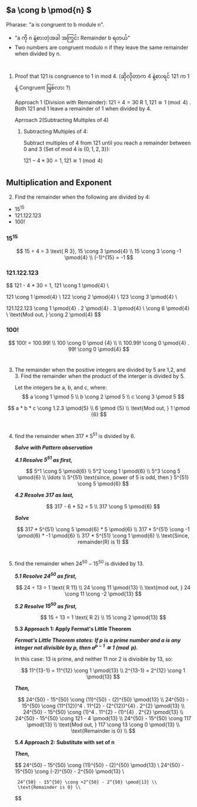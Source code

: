 ## $a \cong b \pmod{n} $

Pharase: "a is congruent to b module n".

- "a ကို n နဲ့စားတဲ့အခါ အကြွင်း Remainder b ရတယ်" 
- Two numbers are congruent modulo n if they leave the same remainder when divided by n.
#
1. Proof that 121 is congruence to 1 in mod 4. (ဆိုလိုတာက 4 နဲ့စားရင် 121 က 1 နဲ့ Congruent ဖြစ်လား ?)

    Approach 1 (Division with Remainder): 
    $121 ÷ 4 = 30 \text{ R 1}, 121 \cong 1 \pmod{4}$
    . Both 121 and 1 leave a remainder of 1 when divided by 4.

    Aprroach 2(Subtracting Multiples of 4)

    1. Subtracting Multiples of 4:

        Subtract multiples of 4 from 121 until you reach a remainder between 0 and 3 (Set of mod 4 is $\{0,1,2,3\}$):

        $121 - 4 * 30 = 1, 121 \cong 1 \pmod{4}$

#

## Multiplication and Exponent
2. Find the remainder when the following are divided by 4:
- $15^{15}$
- $121.122.123$
- 100!

### $15^{15}$
$$
15 ÷ 4 = 3 \text{ R 3}, 15 \cong 3 \pmod{4} \\
15 \cong 3 \cong -1 \pmod{4} \\
(-1)^{15} = -1
$$


### $121.122.123$
$$
121 - 4 * 30 = 1, 121 \cong 1 \pmod{4} \\

121 \cong 1 \pmod{4} \\ 
122 \cong 2 \pmod{4} \\
123 \cong 3 \pmod{4} \\

121.122.123 \cong 1 \pmod{4} . 2 \pmod{4} . 3 \pmod{4} \\
\cong 6 \pmod{4} \\
\text{Mod out, } \cong 2 \pmod{4}
$$

### $100!$
$$
100! = 100.99! \\
100 \cong 0 \pmod {4} \\
\\
100.99! \cong 0 \pmod{4} . 99! \cong 0 \pmod{4}
$$

#
3. The remainder when the positive integers are divided by 5 are 1,2, and 3. Find the remainder when the product of the interger is divided by 5.

    Let the integers be a, b, and c, where:
$$
a \cong 1 \pmod 5 \\
b \cong 2 \pmod 5 \\
c \cong 3 \pmod 5
$$

$$
a * b * c \cong 1.2.3 \pmod{5} \\
6 \pmod {5} \\
\text{Mod out, } 1 \pmod {6}
$$
#
4. find the remainder when $317 * 5^{51}$ is divided by 6.

    ***Solve with Pattern observation***

    ***4.1 Resolve $5^{51}$ as first,***

    $$
    5^1 \cong 5 \pmod{6} \\
    5^2 \cong 1 \pmod{6} \\
    5^3 \cong 5 \pmod{6} \\
    \ldots \\
    5^{51} \text{since, power of 5 is odd, then } 5^{51} \cong 5 \pmod{6}
    $$

    ***4.2 Resolve $317$ as last,***

    $$
    317 - 6 * 52 = 5 \\
    317 \cong 5 \pmod{6}
    $$

    ***Solve***

    $$
    317 * 5^{51} \cong 5 \pmod{6} * 5 \pmod{6} \\
    317 * 5^{51} \cong -1 \pmod{6} * -1 \pmod{6} \\
    317 * 5^{51} \cong 1 \pmod{6} \\
    \text{Since, remainder(R) is 1}
    $$

#

5. find the remainder when $24^{50} - 15^{50}$ is divided by 13.

    ***5.1 Resolve $24^{50}$ as first,***

    $$
    24 ÷ 13 = 1 \text{ R 11} \\
    24 \cong 11 \pmod{13} \\
    \text{mod out, } 24 \cong 11 \cong -2 \pmod{13}
    $$

    ***5.2 Resolve $15^{50}$ as first,***

    $$
    15 ÷ 13 = 1 \text{ R 2} \\
    15 \cong 2 \pmod{13}
    $$

    **5.3 Approach 1: Apply Fermat's Little Theorem**

    ***Fermat's Little Theorem states: If p is a prime number and a is any integer not divisible by p, then $a^{p−1} \cong 1 \pmod{p}$.***

    In this case: $13$ is prime, and neither 11 nor 2 is divisible by 13, so:

    $$
        11^{13-1} = 11^{12} \cong 1 \pmod{13} \\
        2^{13-1} = 2^{12} \cong 1 \pmod{13}
    $$

    ***Then,***

    $$
        24^{50} - 15^{50} \cong (11)^{50} - (2)^{50} \pmod{13} \\
        24^{50} - 15^{50} \cong (11^{12})^4 . 11^{2} - (2^{12})^{4} . 2^{2} \pmod{13} \\
        24^{50} - 15^{50} \cong (1)^4 . 11^{2} - (1)^{4} . 2^{2} \pmod{13} \\
        24^{50} - 15^{50} \cong 121 - 4 \pmod{13} \\
        24^{50} - 15^{50} \cong 117 \pmod{13} \\
        \text{Mod out, } 117 \cong 13 \cong 0 \pmod{13} \\
        \text{Remainder is 0} \\
    $$


    **5.4 Approach 2: Substitute with set of n**

    ***Then,***

    $$
        24^{50} - 15^{50} \cong (11)^{50} - (2)^{50} \pmod{13} \\
        24^{50} - 15^{50} \cong (-2)^{50} - 2^{50} \pmod{13} \\

        24^{50} - 15^{50} \cong +2^{50} - 2^{50} \pmod{13} \\
        \text{Remainder is 0} \\
    $$
#